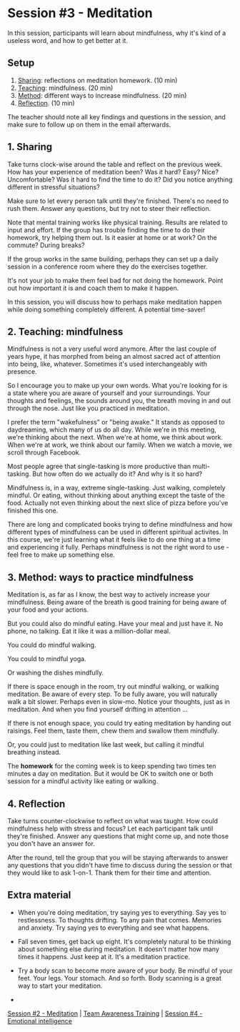 # Session #3 - Meditation

In this session, participants will learn about mindfulness, why it's kind of a useless word, and how to get better at it.

## Setup
1. [Sharing](#1-sharing): reflections on meditation homework. (10 min)
2. [Teaching](#2-teaching-mindfulness): mindfulness. (20 min)
3. [Method](#3-ways-to-practice-mindfulness): different ways to increase mindfulness. (20 min)
4. [Reflection](#4-reflection). (10 min)

The teacher should note all key findings and questions in the session, and make sure to follow up on them in the email afterwards.

## 1. Sharing
Take turns clock-wise around the table and reflect on the previous week. How has your experience of meditation been? Was it hard? Easy? Nice? Uncomfortable? Was it hard to find the time to do it? Did you notice anything different in stressful situations?

Make sure to let every person talk until they're finished. There's no need to rush them. Answer any questions, but try not to steer their reflection.

Note that mental training works like physical training. Results are related to input and effort. If the group has trouble finding the time to do their homework, try helping them out. Is it easier at home or at work? On the commute? During breaks? 

If the group works in the same building, perhaps they can set up a daily session in a conference room where they do the exercises together.

It's not your job to make them feel bad for not doing the homework. Point out how important it is and coach them to make it happen.

In this session, you will discuss how to perhaps make meditation happen while doing something completely different. A potential time-saver!

## 2. Teaching: mindfulness
Mindfulness is not a very useful word anymore. After the last couple of years hype, it has morphed from being an almost sacred act of attention into being, like, whatever. Sometimes it's used interchangeably with presence.

So I encourage you to make up your own words. What you're looking for is a state where you are aware of yourself and your surroundings. Your thoughts and feelings, the sounds around you, the breath moving in and out through the nose. Just like you practiced in meditation.

I prefer the term "wakefulness" or "being awake." It stands as opposed to daydreaming, which many of us do all day. While we're in this meeting, we're thinking about the next. When we're at home, we think about work. When we're at work, we think about our family. When we watch a movie, we scroll through Facebook.

Most people agree that single-tasking is more productive than multi-tasking. But how often do we actually do it? And why is it so hard?

Mindfulness is, in a way, extreme single-tasking. Just walking, completely mindful. Or eating, without thinking about anything except the taste of the food. Actually not even thinking about the next slice of pizza before you've finished this one.

There are long and complicated books trying to define mindfulness and how different types of mindfulness can be used in different spiritual activites. In this course, we're just learning what it feels like to do one thing at a time and experiencing it fully. Perhaps mindfulness is not the right word to use - feel free to make up something else.

## 3. Method: ways to practice mindfulness
Meditation is, as far as I know, the best way to actively increase your mindfulness. Being aware of the breath is good training for being aware of your food and your actions.

But you could also do mindful eating. Have your meal and just have it. No phone, no talking. Eat it like it was a million-dollar meal.

You could do mindful walking.

You could to mindful yoga. 

Or washing the dishes mindfully.

If there is space enough in the room, try out mindful walking, or walking meditation. Be aware of every step. To be fully aware, you will naturally walk a bit slower. Perhaps even in slow-mo. Notice your thoughts, just as in meditation. And when you find yourself drifting in attention ...

If there is not enough space, you could try eating meditation by handing out raisings. Feel them, taste them, chew them and swallow them mindfully.

Or, you could just to meditation like last week, but calling it mindful breathing instead.

The **homework** for the coming week is to keep spending two times ten minutes a day on meditation. But it would be OK to switch one or both session for a mindful activity like eating or walking.

## 4. Reflection
Take turns counter-clockwise to reflect on what was taught. How could mindfulness help with stress and focus? Let each participant talk until they're finished. Answer any questions that might come up, and note those you don't have an answer for.

After the round, tell the group that you will be staying afterwards to answer any questions that you didn't have time to discuss during the session or that they would like to ask 1-on-1. Thank them for their time and attention.

## Extra material
- When you're doing meditation, try saying yes to everything. Say yes to restlessness. To thoughts drifting. To any pain that comes. Memories and anxiety. Try saying yes to everything and see what happens.
- Fall seven times, get back up eight. It's completely natural to be thinking about something else during meditation. It doesn't matter how many times it happens. Just keep at it. It's a meditation practice. 
- Try a body scan to become more aware of your body. Be mindful of your feet. Your legs. Your stomach. And so forth. Body scanning is a great way to start your meditation.

-

[Session #2 - Meditation](session-02-meditation.md) | [Team Awareness Training](../..) | [Session #4 - Emotional intelligence](session-04-eq.md)
